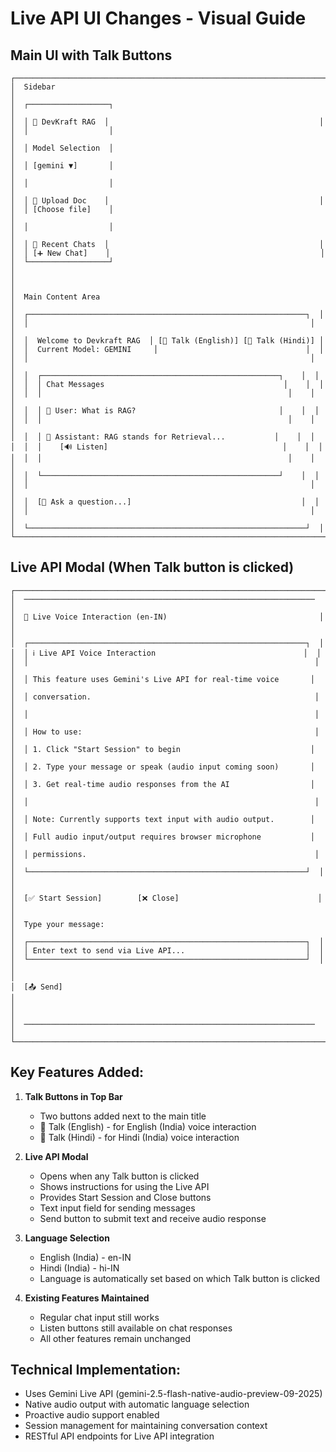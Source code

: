 # Live API UI Changes - Visual Guide

## Main UI with Talk Buttons

```
┌─────────────────────────────────────────────────────────────────────┐
│  Sidebar                                                             │
│  ┌──────────────────┐                                               │
│  │ 🤖 DevKraft RAG  │                                               │
│  │                  │                                               │
│  │ Model Selection  │                                               │
│  │ [gemini ▼]       │                                               │
│  │                  │                                               │
│  │ 📄 Upload Doc    │                                               │
│  │ [Choose file]    │                                               │
│  │                  │                                               │
│  │ 💬 Recent Chats  │                                               │
│  │ [➕ New Chat]    │                                               │
│  └──────────────────┘                                               │
│                                                                      │
│  Main Content Area                                                  │
│  ┌──────────────────────────────────────────────────────────────┐  │
│  │                                                               │  │
│  │  Welcome to Devkraft RAG  │ [🎤 Talk (English)] [🎤 Talk (Hindi)] │
│  │  Current Model: GEMINI     │                                 │  │
│  │                                                               │  │
│  │  ┌─────────────────────────────────────────────────────┐    │  │
│  │  │ Chat Messages                                        │    │  │
│  │  │                                                       │    │  │
│  │  │ 👤 User: What is RAG?                                │    │  │
│  │  │                                                       │    │  │
│  │  │ 🤖 Assistant: RAG stands for Retrieval...           │    │  │
│  │  │    [🔊 Listen]                                       │    │  │
│  │  │                                                       │    │  │
│  │  └─────────────────────────────────────────────────────┘    │  │
│  │                                                               │  │
│  │  [💬 Ask a question...]                                      │  │
│  │                                                               │  │
│  └──────────────────────────────────────────────────────────────┘  │
└─────────────────────────────────────────────────────────────────────┘
```

## Live API Modal (When Talk button is clicked)

```
┌─────────────────────────────────────────────────────────────────────┐
│  ─────────────────────────────────────────────────────────────────  │
│  🎤 Live Voice Interaction (en-IN)                                  │
│                                                                      │
│  ┌──────────────────────────────────────────────────────────────┐  │
│  │ ℹ️ Live API Voice Interaction                                 │  │
│  │                                                                │  │
│  │ This feature uses Gemini's Live API for real-time voice       │  │
│  │ conversation.                                                  │  │
│  │                                                                │  │
│  │ How to use:                                                    │  │
│  │ 1. Click "Start Session" to begin                             │  │
│  │ 2. Type your message or speak (audio input coming soon)       │  │
│  │ 3. Get real-time audio responses from the AI                  │  │
│  │                                                                │  │
│  │ Note: Currently supports text input with audio output.        │  │
│  │ Full audio input/output requires browser microphone           │  │
│  │ permissions.                                                   │  │
│  └──────────────────────────────────────────────────────────────┘  │
│                                                                      │
│  [✅ Start Session]        [❌ Close]                               │
│                                                                      │
│  Type your message:                                                 │
│  ┌──────────────────────────────────────────────────────────────┐  │
│  │ Enter text to send via Live API...                           │  │
│  └──────────────────────────────────────────────────────────────┘  │
│                                                                      │
│  [📤 Send]                                                          │
│                                                                      │
│  ─────────────────────────────────────────────────────────────────  │
└─────────────────────────────────────────────────────────────────────┘
```

## Key Features Added:

1. **Talk Buttons in Top Bar**
   - Two buttons added next to the main title
   - 🎤 Talk (English) - for English (India) voice interaction
   - 🎤 Talk (Hindi) - for Hindi (India) voice interaction

2. **Live API Modal**
   - Opens when any Talk button is clicked
   - Shows instructions for using the Live API
   - Provides Start Session and Close buttons
   - Text input field for sending messages
   - Send button to submit text and receive audio response

3. **Language Selection**
   - English (India) - en-IN
   - Hindi (India) - hi-IN
   - Language is automatically set based on which Talk button is clicked

4. **Existing Features Maintained**
   - Regular chat input still works
   - Listen buttons still available on chat responses
   - All other features remain unchanged

## Technical Implementation:

- Uses Gemini Live API (gemini-2.5-flash-native-audio-preview-09-2025)
- Native audio output with automatic language selection
- Proactive audio support enabled
- Session management for maintaining conversation context
- RESTful API endpoints for Live API integration
